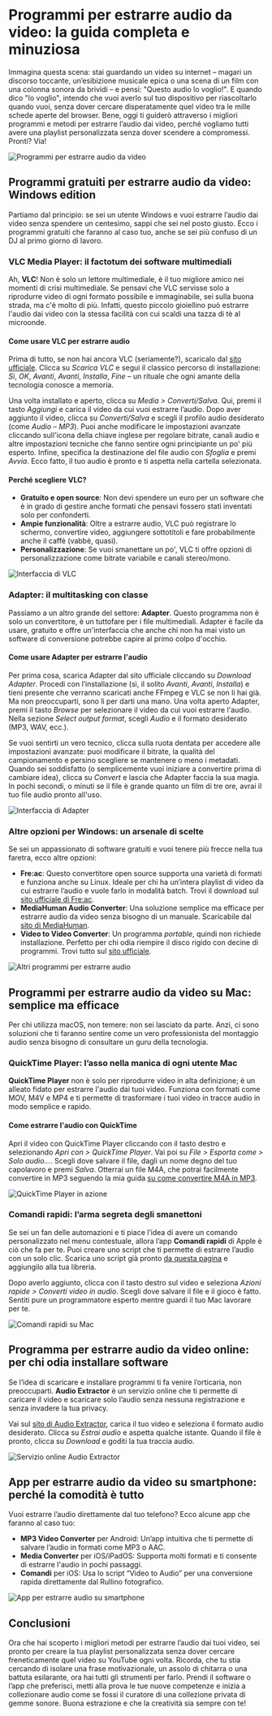 # Programmi per estrarre audio da video: la guida completa e minuziosa

Immagina questa scena: stai guardando un video su internet – magari un discorso toccante, un’esibizione musicale epica o una scena di un film con una colonna sonora da brividi – e pensi: "Questo audio lo voglio!". E quando dico "lo voglio", intendo che vuoi averlo sul tuo dispositivo per riascoltarlo quando vuoi, senza dover cercare disperatamente quel video tra le mille schede aperte del browser. Bene, oggi ti guiderò attraverso i migliori programmi e metodi per estrarre l’audio dai video, perché vogliamo tutti avere una playlist personalizzata senza dover scendere a compromessi. Pronti? Via!

![Programmi per estrarre audio da video](/guide-img/output/dbdc0fb7.jpg)

## Programmi gratuiti per estrarre audio da video: Windows edition

Partiamo dal principio: se sei un utente Windows e vuoi estrarre l’audio dai video senza spendere un centesimo, sappi che sei nel posto giusto. Ecco i programmi gratuiti che faranno al caso tuo, anche se sei più confuso di un DJ al primo giorno di lavoro.

### VLC Media Player: il factotum dei software multimediali

Ah, **VLC**! Non è solo un lettore multimediale, è il tuo migliore amico nei momenti di crisi multimediale. Se pensavi che VLC servisse solo a riprodurre video di ogni formato possibile e immaginabile, sei sulla buona strada, ma c'è molto di più. Infatti, questo piccolo gioiellino può estrarre l'audio dai video con la stessa facilità con cui scaldi una tazza di tè al microonde. 

#### Come usare VLC per estrarre audio

Prima di tutto, se non hai ancora VLC (seriamente?), scaricalo dal [sito ufficiale](http://www.videolan.org/vlc/). Clicca su *Scarica VLC* e segui il classico percorso di installazione: *Sì*, *OK*, *Avanti*, *Avanti*, *Installa*, *Fine* – un rituale che ogni amante della tecnologia conosce a memoria. 

Una volta installato e aperto, clicca su *Media > Converti/Salva*. Qui, premi il tasto *Aggiungi* e carica il video da cui vuoi estrarre l’audio. Dopo aver aggiunto il video, clicca su *Converti/Salva* e scegli il profilo audio desiderato (come *Audio – MP3*). Puoi anche modificare le impostazioni avanzate cliccando sull'icona della chiave inglese per regolare bitrate, canali audio e altre impostazioni tecniche che fanno sentire ogni principiante un po' più esperto. Infine, specifica la destinazione del file audio con *Sfoglia* e premi *Avvia*. Ecco fatto, il tuo audio è pronto e ti aspetta nella cartella selezionata.

#### Perché scegliere VLC?

- **Gratuito e open source**: Non devi spendere un euro per un software che è in grado di gestire anche formati che pensavi fossero stati inventati solo per confonderti.
- **Ampie funzionalità**: Oltre a estrarre audio, VLC può registrare lo schermo, convertire video, aggiungere sottotitoli e fare probabilmente anche il caffè (vabbè, quasi).
- **Personalizzazione**: Se vuoi smanettare un po', VLC ti offre opzioni di personalizzazione come bitrate variabile e canali stereo/mono.

![Interfaccia di VLC](/guide-img/output/dbdc0fb7.jpg)

### Adapter: il multitasking con classe

Passiamo a un altro grande del settore: **Adapter**. Questo programma non è solo un convertitore, è un tuttofare per i file multimediali. Adapter è facile da usare, gratuito e offre un'interfaccia che anche chi non ha mai visto un software di conversione potrebbe capire al primo colpo d'occhio.

#### Come usare Adapter per estrarre l'audio

Per prima cosa, scarica Adapter dal sito ufficiale cliccando su *Download Adapter*. Procedi con l’installazione (sì, il solito *Avanti*, *Avanti*, *Installa*) e tieni presente che verranno scaricati anche FFmpeg e VLC se non li hai già. Ma non preoccuparti, sono lì per darti una mano. Una volta aperto Adapter, premi il tasto *Browse* per selezionare il video da cui vuoi estrarre l'audio. Nella sezione *Select output format*, scegli *Audio* e il formato desiderato (MP3, WAV, ecc.).

Se vuoi sentirti un vero tecnico, clicca sulla ruota dentata per accedere alle impostazioni avanzate: puoi modificare il bitrate, la qualità del campionamento e persino scegliere se mantenere o meno i metadati. Quando sei soddisfatto (o semplicemente vuoi iniziare a convertire prima di cambiare idea), clicca su *Convert* e lascia che Adapter faccia la sua magia. In pochi secondi, o minuti se il file è grande quanto un film di tre ore, avrai il tuo file audio pronto all'uso.

![Interfaccia di Adapter](/guide-img/output/e4e7dbdb.jpg)

### Altre opzioni per Windows: un arsenale di scelte

Se sei un appassionato di software gratuiti e vuoi tenere più frecce nella tua faretra, ecco altre opzioni:

- **Fre:ac**: Questo convertitore open source supporta una varietà di formati e funziona anche su Linux. Ideale per chi ha un’intera playlist di video da cui estrarre l’audio e vuole farlo in modalità batch. Trovi il download sul [sito ufficiale di Fre:ac](https://www.freac.org/en/downloads-mainmenu-33).
- **MediaHuman Audio Converter**: Una soluzione semplice ma efficace per estrarre audio da video senza bisogno di un manuale. Scaricabile dal [sito di MediaHuman](https://www.mediahuman.com/it/audio-converter/).
- **Video to Video Converter**: Un programma *portable*, quindi non richiede installazione. Perfetto per chi odia riempire il disco rigido con decine di programmi. Trovi tutto sul [sito ufficiale](http://www.videotovideo.org/).

![Altri programmi per estrarre audio](/guide-img/output/415c227e.jpg)

## Programmi per estrarre audio da video su Mac: semplice ma efficace

Per chi utilizza macOS, non temere: non sei lasciato da parte. Anzi, ci sono soluzioni che ti faranno sentire come un vero professionista del montaggio audio senza bisogno di consultare un guru della tecnologia.

### QuickTime Player: l’asso nella manica di ogni utente Mac

**QuickTime Player** non è solo per riprodurre video in alta definizione; è un alleato fidato per estrarre l'audio dai tuoi video. Funziona con formati come MOV, M4V e MP4 e ti permette di trasformare i tuoi video in tracce audio in modo semplice e rapido.

#### Come estrarre l'audio con QuickTime

Apri il video con QuickTime Player cliccando con il tasto destro e selezionando *Apri con > QuickTime Player*. Vai poi su *File > Esporta come > Solo audio…*. Scegli dove salvare il file, dagli un nome degno del tuo capolavoro e premi *Salva*. Otterrai un file M4A, che potrai facilmente convertire in MP3 seguendo la mia guida [su come convertire M4A in MP3](https://www.aranzulla.it/come-convertire-m4a-in-mp3-1009480.html#chapter1).

![QuickTime Player in azione](/guide-img/output/696c89b2.jpg)

### Comandi rapidi: l’arma segreta degli smanettoni

Se sei un fan delle automazioni e ti piace l’idea di avere un comando personalizzato nel menu contestuale, allora l’app **Comandi rapidi** di Apple è ciò che fa per te. Puoi creare uno script che ti permette di estrarre l’audio con un solo clic. Scarica uno script già pronto [da questa pagina](https://www.icloud.com/shortcuts/1572bd1cb2f640329bcdcb8009405158) e aggiungilo alla tua libreria.

Dopo averlo aggiunto, clicca con il tasto destro sul video e seleziona *Azioni rapide > Converti video in audio*. Scegli dove salvare il file e il gioco è fatto. Sentiti pure un programmatore esperto mentre guardi il tuo Mac lavorare per te.

![Comandi rapidi su Mac](/guide-img/output/986c0767.jpg)

## Programma per estrarre audio da video online: per chi odia installare software

Se l’idea di scaricare e installare programmi ti fa venire l’orticaria, non preoccuparti. **Audio Extractor** è un servizio online che ti permette di caricare il video e scaricare solo l’audio senza nessuna registrazione e senza invadere la tua privacy. 

Vai sul [sito di Audio Extractor](https://audio-extractor.net/it/), carica il tuo video e seleziona il formato audio desiderato. Clicca su *Estrai audio* e aspetta qualche istante. Quando il file è pronto, clicca su *Download* e goditi la tua traccia audio.

![Servizio online Audio Extractor](/guide-img/output/6e0ec3ee.jpg)

## App per estrarre audio da video su smartphone: perché la comodità è tutto

Vuoi estrarre l’audio direttamente dal tuo telefono? Ecco alcune app che faranno al caso tuo:

- **MP3 Video Converter** per Android: Un’app intuitiva che ti permette di salvare l’audio in formati come MP3 o AAC.
- **Media Converter** per iOS/iPadOS: Supporta molti formati e ti consente di estrarre l'audio in pochi passaggi.
- **Comandi** per iOS: Usa lo script “Video to Audio” per una conversione rapida direttamente dal Rullino fotografico.

![App per estrarre audio su smartphone](/guide-img/output/ec0a6104.jpg)

## Conclusioni

Ora che hai scoperto i migliori metodi per estrarre l’audio dai tuoi video, sei pronto per creare la tua playlist personalizzata senza dover cercare freneticamente quel video su YouTube ogni volta. Ricorda, che tu stia cercando di isolare una frase motivazionale, un assolo di chitarra o una battuta esilarante, ora hai tutti gli strumenti per farlo. Prendi il software o l’app che preferisci, metti alla prova le tue nuove competenze e inizia a collezionare audio come se fossi il curatore di una collezione privata di gemme sonore. Buona estrazione e che la creatività sia sempre con te!

